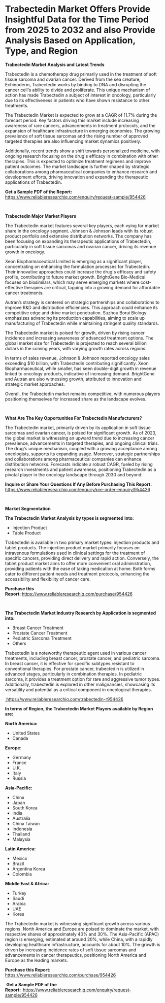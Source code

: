 <p><h1>Trabectedin Market Offers Provide Insightful Data for the Time Period from 2025 to 2032 and also Provide Analysis Based on Application, Type, and Region</h1></p><p><strong>Trabectedin Market Analysis and Latest Trends</strong></p>
<p><p>Trabectedin is a chemotherapy drug primarily used in the treatment of soft tissue sarcoma and ovarian cancer. Derived from the sea creature, Echinoderm, Trabectedin works by binding to DNA and disrupting the cancer cell's ability to divide and proliferate. This unique mechanism of action has made Trabectedin a subject of interest in oncology, particularly due to its effectiveness in patients who have shown resistance to other treatments.</p><p>The Trabectedin Market is expected to grow at a CAGR of 11.7% during the forecast period. Key factors driving this market include increasing awareness of rare cancers, advancements in treatment protocols, and the expansion of healthcare infrastructure in emerging economies. The growing prevalence of soft tissue sarcomas and the rising number of approved targeted therapies are also influencing market dynamics positively.</p><p>Additionally, recent trends show a shift towards personalized medicine, with ongoing research focusing on the drug's efficacy in combination with other therapies. This is expected to optimize treatment regimens and improve patient outcomes. The market landscape is further shaped by strategic collaborations among pharmaceutical companies to enhance research and development efforts, driving innovation and expanding the therapeutic applications of Trabectedin.</p></p>
<p><strong>Get a Sample PDF of the Report:&nbsp;</strong> <a href="https://www.reliableresearchiq.com/enquiry/request-sample/954426?utm_campaign=104&utm_medium=2&utm_source=Github&utm_content=ia&utm_term=18042025&utm_id=trabectedin">https://www.reliableresearchiq.com/enquiry/request-sample/954426</a></p>
<p>&nbsp;</p>
<p><strong>Trabectedin Major Market Players</strong></p>
<p><p>The Trabectedin market features several key players, each vying for market share in the oncology segment. Johnson & Johnson leads with its robust product portfolio and extensive distribution networks. The company has been focusing on expanding its therapeutic applications of Trabectedin, particularly in soft tissue sarcomas and ovarian cancer, driving its revenue growth in oncology.</p><p>Xeon Biopharmaceutical Limited is emerging as a significant player, concentrating on enhancing the formulation processes for Trabectedin. Their innovative approaches could increase the drug's efficacy and safety profile, contributing to future market growth. BrightGene Bio-Medical focuses on biosimilars, which may serve emerging markets where cost-effective therapies are critical, tapping into a growing demand for affordable cancer treatments.</p><p>Autran’s strategy is centered on strategic partnerships and collaborations to improve R&D and distribution efficiencies. This approach could enhance its competitive edge and drive market penetration. Suzhou Borui Biology emphasizes advancing its production capabilities, aiming to scale up manufacturing of Trabectedin while maintaining stringent quality standards.</p><p>The Trabectedin market is poised for growth, driven by rising cancer incidence and increasing awareness of advanced treatment options. The global market size for Trabectedin is projected to reach several billion dollars in the coming years, with varying growth rates across regions.</p><p>In terms of sales revenue, Johnson & Johnson reported oncology sales exceeding $10 billion, with Trabectedin contributing significantly. Xeon Biopharmaceutical, while smaller, has seen double-digit growth in revenue linked to oncology products, indicative of increasing demand. BrightGene and Autran are also witnessing growth, attributed to innovation and strategic market approaches. </p><p>Overall, the Trabectedin market remains competitive, with numerous players positioning themselves for increased share as the landscape evolves.</p></p>
<p>&nbsp;</p>
<p><strong>What Are The Key Opportunities For Trabectedin Manufacturers?</strong></p>
<p><p>The Trabectedin market, primarily driven by its application in soft tissue sarcomas and ovarian cancer, is poised for significant growth. As of 2023, the global market is witnessing an upward trend due to increasing cancer prevalence, advancements in targeted therapies, and ongoing clinical trials. The drug's unique mechanism, coupled with a growing acceptance among oncologists, supports its expanding usage. Moreover, strategic partnerships and collaborations among pharmaceutical companies can enhance distribution networks. Forecasts indicate a robust CAGR, fueled by rising research investments and patient awareness, positioning Trabectedin as a pivotal player in the oncology landscape through 2030 and beyond.</p></p>
<p><strong>Inquire or Share Your Questions If Any Before Purchasing This Report:</strong> <a href="https://www.reliableresearchiq.com/enquiry/pre-order-enquiry/954426?utm_campaign=104&utm_medium=2&utm_source=Github&utm_content=ia&utm_term=18042025&utm_id=trabectedin">https://www.reliableresearchiq.com/enquiry/pre-order-enquiry/954426</a></p>
<p>&nbsp;</p>
<p><strong>Market Segmentation</strong></p>
<p><strong>The Trabectedin Market Analysis by types is segmented into:</strong></p>
<p><ul><li>Injection Product</li><li>Table Product</li></ul></p>
<p><p>Trabectedin is available in two primary market types: injection products and tablet products. The injection product market primarily focuses on intravenous formulations used in clinical settings for the treatment of specific cancers, providing direct delivery and rapid action. Conversely, the tablet product market aims to offer more convenient oral administration, providing patients with the ease of taking medication at home. Both forms cater to different patient needs and treatment protocols, enhancing the accessibility and flexibility of cancer care.</p></p>
<p><strong>Purchase this Report:&nbsp;</strong><a href="https://www.reliableresearchiq.com/purchase/954426?utm_campaign=104&utm_medium=2&utm_source=Github&utm_content=ia&utm_term=18042025&utm_id=trabectedin">https://www.reliableresearchiq.com/purchase/954426</a></p>
<p>&nbsp;</p>
<p><strong>The Trabectedin Market Industry Research by Application is segmented into:</strong></p>
<p><ul><li>Breast Cancer Treatment</li><li>Prostate Cancer Treatment</li><li>Pediatric Sarcoma Treatment</li><li>Others</li></ul></p>
<p><p>Trabectedin is a noteworthy therapeutic agent used in various cancer treatments, including breast cancer, prostate cancer, and pediatric sarcoma. In breast cancer, it is effective for specific subtypes resistant to conventional therapies. For prostate cancer, trabectedin is utilized in advanced stages, particularly in combination therapies. In pediatric sarcoma, it provides a treatment option for rare and aggressive tumor types. Additionally, trabectedin is explored in other malignancies, showcasing its versatility and potential as a critical component in oncological therapies.</p></p>
<p><a href="https://www.reliableresearchiq.com/trabectedin-r954426?utm_campaign=104&utm_medium=2&utm_source=Github&utm_content=ia&utm_term=18042025&utm_id=trabectedin">&nbsp;https://www.reliableresearchiq.com/trabectedin-r954426</a></p>
<p><strong>In terms of Region, the Trabectedin Market Players available by Region are:</strong></p>
<p>
    <p> <strong> North America: </strong>
        <ul>
            <li>United States</li>
            <li>Canada</li>
        </ul>
        </p> 
    <p> <strong> Europe: </strong>
        <ul>
            <li>Germany</li>
            <li>France</li>
            <li>U.K.</li>
            <li>Italy</li>
            <li>Russia</li>
        </ul>
        </p> 
    <p> <strong> Asia-Pacific: </strong>
        <ul>
            <li>China</li>
            <li>Japan</li>
            <li>South Korea</li>
            <li>India</li>
            <li>Australia</li>
            <li>China Taiwan</li>
            <li>Indonesia</li>
            <li>Thailand</li>
            <li>Malaysia</li>
        </ul>
        </p> 
    <p> <strong> Latin America: </strong>
        <ul>
            <li>Mexico</li>
            <li>Brazil</li>
            <li>Argentina Korea</li>
            <li>Colombia</li>
        </ul>
        </p> 
    <p> <strong> Middle East & Africa: </strong>
        <ul>
            <li>Turkey</li>
            <li>Saudi</li>
            <li>Arabia</li>
            <li>UAE</li>
            <li>Korea</li>
        </ul>
    </p>
    </p>
<p><p>The Trabectedin market is witnessing significant growth across various regions. North America and Europe are poised to dominate the market, with respective shares of approximately 40% and 30%. The Asia-Pacific (APAC) region is emerging, estimated at around 20%, while China, with a rapidly developing healthcare infrastructure, accounts for about 10%. The growth is driven by increasing incidence rates of soft tissue sarcomas and advancements in cancer therapeutics, positioning North America and Europe as the leading markets.</p></p>
<p><strong>Purchase this Report: </strong><a href="https://www.reliableresearchiq.com/purchase/954426?utm_campaign=104&utm_medium=2&utm_source=Github&utm_content=ia&utm_term=18042025&utm_id=trabectedin">https://www.reliableresearchiq.com/purchase/954426</a></p>
<p>&nbsp;<strong>Get a Sample PDF of the Report:&nbsp;&nbsp;</strong><a href="https://www.reliableresearchiq.com/enquiry/request-sample/954426?utm_campaign=104&utm_medium=2&utm_source=Github&utm_content=ia&utm_term=18042025&utm_id=trabectedin">https://www.reliableresearchiq.com/enquiry/request-sample/954426</a></p>
<p><strong></strong></p>
<p><p></p><p></p><p></p></p>
